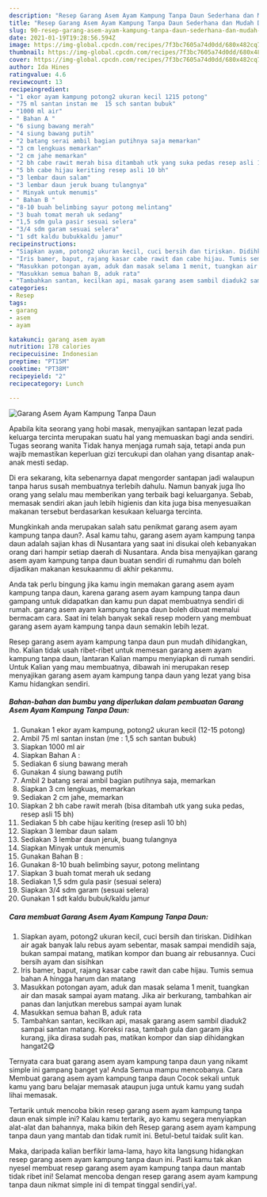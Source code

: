 ```yaml
---
description: "Resep Garang Asem Ayam Kampung Tanpa Daun Sederhana dan Mudah Dibuat"
title: "Resep Garang Asem Ayam Kampung Tanpa Daun Sederhana dan Mudah Dibuat"
slug: 90-resep-garang-asem-ayam-kampung-tanpa-daun-sederhana-dan-mudah-dibuat
date: 2021-01-19T19:28:56.594Z
image: https://img-global.cpcdn.com/recipes/7f3bc7605a74d0dd/680x482cq70/garang-asem-ayam-kampung-tanpa-daun-foto-resep-utama.jpg
thumbnail: https://img-global.cpcdn.com/recipes/7f3bc7605a74d0dd/680x482cq70/garang-asem-ayam-kampung-tanpa-daun-foto-resep-utama.jpg
cover: https://img-global.cpcdn.com/recipes/7f3bc7605a74d0dd/680x482cq70/garang-asem-ayam-kampung-tanpa-daun-foto-resep-utama.jpg
author: Ida Hines
ratingvalue: 4.6
reviewcount: 13
recipeingredient:
- "1 ekor ayam kampung potong2 ukuran kecil 1215 potong"
- "75 ml santan instan me  15 sch santan bubuk"
- "1000 ml air"
- " Bahan A "
- "6 siung bawang merah"
- "4 siung bawang putih"
- "2 batang serai ambil bagian putihnya saja memarkan"
- "3 cm lengkuas memarkan"
- "2 cm jahe memarkan"
- "2 bh cabe rawit merah bisa ditambah utk yang suka pedas resep asli 15 bh"
- "5 bh cabe hijau keriting resep asli 10 bh"
- "3 lembar daun salam"
- "3 lembar daun jeruk buang tulangnya"
- " Minyak untuk menumis"
- " Bahan B "
- "8-10 buah belimbing sayur potong melintang"
- "3 buah tomat merah uk sedang"
- "1,5 sdm gula pasir sesuai selera"
- "3/4 sdm garam sesuai selera"
- "1 sdt kaldu bubukkaldu jamur"
recipeinstructions:
- "Siapkan ayam, potong2 ukuran kecil, cuci bersih dan tiriskan. Didihkan air agak banyak lalu rebus ayam sebentar, masak sampai mendidih saja, bukan sampai matang, matikan kompor dan buang air rebusannya. Cuci bersih ayam dan sisihkan"
- "Iris bamer, baput, rajang kasar cabe rawit dan cabe hijau. Tumis semua bahan A hingga harum dan matang"
- "Masukkan potongan ayam, aduk dan masak selama 1 menit, tuangkan air dan masak sampai ayam matang. Jika air berkurang, tambahkan air panas dan lanjutkan merebus sampai ayam lunak"
- "Masukkan semua bahan B, aduk rata"
- "Tambahkan santan, kecilkan api, masak garang asem sambil diaduk2 sampai santan matang. Koreksi rasa, tambah gula dan garam jika kurang, jika dirasa sudah pas, matikan kompor dan siap dihidangkan hangat2😋"
categories:
- Resep
tags:
- garang
- asem
- ayam

katakunci: garang asem ayam 
nutrition: 178 calories
recipecuisine: Indonesian
preptime: "PT15M"
cooktime: "PT38M"
recipeyield: "2"
recipecategory: Lunch

---
```



![Garang Asem Ayam Kampung Tanpa Daun](https://img-global.cpcdn.com/recipes/7f3bc7605a74d0dd/680x482cq70/garang-asem-ayam-kampung-tanpa-daun-foto-resep-utama.jpg)

Apabila kita seorang yang hobi masak, menyajikan santapan lezat pada keluarga tercinta merupakan suatu hal yang memuaskan bagi anda sendiri. Tugas seorang  wanita Tidak hanya menjaga rumah saja, tetapi anda pun wajib memastikan keperluan gizi tercukupi dan olahan yang disantap anak-anak mesti sedap.

Di era  sekarang, kita sebenarnya dapat mengorder santapan jadi walaupun tanpa harus susah membuatnya terlebih dahulu. Namun banyak juga lho orang yang selalu mau memberikan yang terbaik bagi keluarganya. Sebab, memasak sendiri akan jauh lebih higienis dan kita juga bisa menyesuaikan makanan tersebut berdasarkan kesukaan keluarga tercinta. 



Mungkinkah anda merupakan salah satu penikmat garang asem ayam kampung tanpa daun?. Asal kamu tahu, garang asem ayam kampung tanpa daun adalah sajian khas di Nusantara yang saat ini disukai oleh kebanyakan orang dari hampir setiap daerah di Nusantara. Anda bisa menyajikan garang asem ayam kampung tanpa daun buatan sendiri di rumahmu dan boleh dijadikan makanan kesukaanmu di akhir pekanmu.

Anda tak perlu bingung jika kamu ingin memakan garang asem ayam kampung tanpa daun, karena garang asem ayam kampung tanpa daun gampang untuk didapatkan dan kamu pun dapat membuatnya sendiri di rumah. garang asem ayam kampung tanpa daun boleh dibuat memalui bermacam cara. Saat ini telah banyak sekali resep modern yang membuat garang asem ayam kampung tanpa daun semakin lebih lezat.

Resep garang asem ayam kampung tanpa daun pun mudah dihidangkan, lho. Kalian tidak usah ribet-ribet untuk memesan garang asem ayam kampung tanpa daun, lantaran Kalian mampu menyiapkan di rumah sendiri. Untuk Kalian yang mau membuatnya, dibawah ini merupakan resep menyajikan garang asem ayam kampung tanpa daun yang lezat yang bisa Kamu hidangkan sendiri.

<!--inarticleads1-->

##### Bahan-bahan dan bumbu yang diperlukan dalam pembuatan Garang Asem Ayam Kampung Tanpa Daun:

1. Gunakan 1 ekor ayam kampung, potong2 ukuran kecil (12-15 potong)
1. Ambil 75 ml santan instan (me : 1,5 sch santan bubuk)
1. Siapkan 1000 ml air
1. Siapkan  Bahan A :
1. Sediakan 6 siung bawang merah
1. Gunakan 4 siung bawang putih
1. Ambil 2 batang serai ambil bagian putihnya saja, memarkan
1. Siapkan 3 cm lengkuas, memarkan
1. Sediakan 2 cm jahe, memarkan
1. Siapkan 2 bh cabe rawit merah (bisa ditambah utk yang suka pedas, resep asli 15 bh)
1. Sediakan 5 bh cabe hijau keriting (resep asli 10 bh)
1. Siapkan 3 lembar daun salam
1. Sediakan 3 lembar daun jeruk, buang tulangnya
1. Siapkan  Minyak untuk menumis
1. Gunakan  Bahan B :
1. Gunakan 8-10 buah belimbing sayur, potong melintang
1. Siapkan 3 buah tomat merah uk sedang
1. Sediakan 1,5 sdm gula pasir (sesuai selera)
1. Siapkan 3/4 sdm garam (sesuai selera)
1. Gunakan 1 sdt kaldu bubuk/kaldu jamur




<!--inarticleads2-->

##### Cara membuat Garang Asem Ayam Kampung Tanpa Daun:

1. Siapkan ayam, potong2 ukuran kecil, cuci bersih dan tiriskan. Didihkan air agak banyak lalu rebus ayam sebentar, masak sampai mendidih saja, bukan sampai matang, matikan kompor dan buang air rebusannya. Cuci bersih ayam dan sisihkan
1. Iris bamer, baput, rajang kasar cabe rawit dan cabe hijau. Tumis semua bahan A hingga harum dan matang
1. Masukkan potongan ayam, aduk dan masak selama 1 menit, tuangkan air dan masak sampai ayam matang. Jika air berkurang, tambahkan air panas dan lanjutkan merebus sampai ayam lunak
1. Masukkan semua bahan B, aduk rata
1. Tambahkan santan, kecilkan api, masak garang asem sambil diaduk2 sampai santan matang. Koreksi rasa, tambah gula dan garam jika kurang, jika dirasa sudah pas, matikan kompor dan siap dihidangkan hangat2😋




Ternyata cara buat garang asem ayam kampung tanpa daun yang nikamt simple ini gampang banget ya! Anda Semua mampu mencobanya. Cara Membuat garang asem ayam kampung tanpa daun Cocok sekali untuk kamu yang baru belajar memasak ataupun juga untuk kamu yang sudah lihai memasak.

Tertarik untuk mencoba bikin resep garang asem ayam kampung tanpa daun enak simple ini? Kalau kamu tertarik, ayo kamu segera menyiapkan alat-alat dan bahannya, maka bikin deh Resep garang asem ayam kampung tanpa daun yang mantab dan tidak rumit ini. Betul-betul taidak sulit kan. 

Maka, daripada kalian berfikir lama-lama, hayo kita langsung hidangkan resep garang asem ayam kampung tanpa daun ini. Pasti kamu tak akan nyesel membuat resep garang asem ayam kampung tanpa daun mantab tidak ribet ini! Selamat mencoba dengan resep garang asem ayam kampung tanpa daun nikmat simple ini di tempat tinggal sendiri,ya!.

